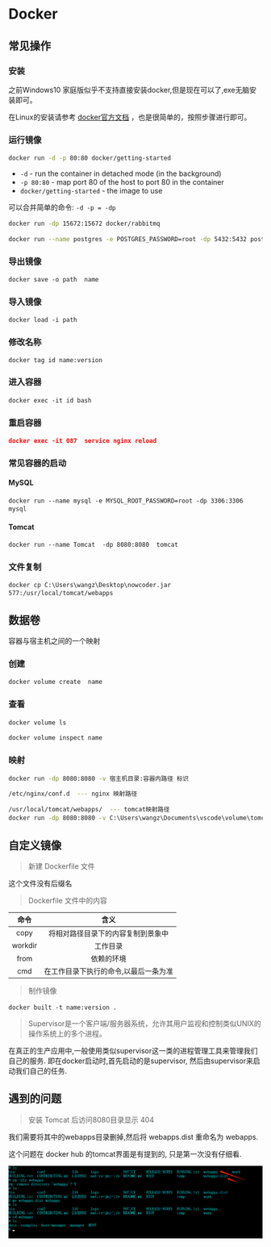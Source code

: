 # Docker

## 常见操作

### 安装

之前Windows10 家庭版似乎不支持直接安装docker,但是现在可以了,exe无脑安装即可。

在Linux的安装请参考 [docker官方文档](https://docs.docker.com/engine/install/ubuntu/#install-using-the-repository) ，也是很简单的，按照步骤进行即可。

### 运行镜像

```bash
docker run -d -p 80:80 docker/getting-started
```

- `-d` - run the container in detached mode (in the background)
- `-p 80:80` - map port 80 of the host to port 80 in the container
- `docker/getting-started` - the image to use

可以合并简单的命令: ``-d -p = -dp``

```bash
docker run -dp 15672:15672 docker/rabbitmq
```

```bash
docker run --name postgres -e POSTGRES_PASSWORD=root -dp 5432:5432 postgres
```

### 导出镜像

```tex
docker save -o path  name
```

### 导入镜像

```tex
docker load -i path
```

### 修改名称

```text
docker tag id name:version
```

### 进入容器

```tex
docker exec -it id bash
```

### 重启容器

```json
docker exec -it 087  service nginx reload
```

### 常见容器的启动

#### MySQL

```
docker run --name mysql -e MYSQL_ROOT_PASSWORD=root -dp 3306:3306 mysql
```

#### Tomcat

```tex
docker run --name Tomcat  -dp 8080:8080  tomcat
```

### 文件复制

```text
docker cp C:\Users\wangz\Desktop\nowcoder.jar 577:/usr/local/tomcat/webapps
```

## 数据卷

容器与宿主机之间的一个映射

### 创建

```bash
docker volume create  name
```

### 查看

```bash
docker volume ls
```

```bash
docker volume inspect name
```

### 映射

```bash
docker run -dp 8080:8080 -v 宿主机目录:容器内路径 标识
```

```bash
/etc/nginx/conf.d  --- nginx 映射路径
```

```bash
/usr/local/tomcat/webapps/  --- tomcat映射路径 
docker run -dp 8080:8080 -v C:\Users\wangz\Documents\vscode\volume\tomcat:/usr/local/tomcat/webapps/ 
```

## 自定义镜像

> 新建 Dockerfile 文件

这个文件没有后缀名

> Dockerfile 文件中的内容

|  命令   |                 含义                  |
| :-----: | :-----------------------------------: |
|  copy   |  将相对路径目录下的内容复制到景象中   |
| workdir |               工作目录                |
|  from   |              依赖的环境               |
|   cmd   | 在工作目录下执行的命令,以最后一条为准 |

> 制作镜像

`docker built -t name:version .`

> Supervisor是一个客户端/服务器系统，允许其用户监视和控制类似UNIX的操作系统上的多个进程。

​	在真正的生产应用中,一般使用类似supervisor这一类的进程管理工具来管理我们自己的服务. 即在docker启动时,首先启动的是supervisor, 然后由supervisor来启动我们自己的任务.



## 遇到的问题

> 安装 Tomcat 后访问8080目录显示 404

我们需要将其中的webapps目录删掉,然后将 webapps.dist 重命名为 webapps.

这个问题在 docker  hub 的tomcat界面是有提到的, 只是第一次没有仔细看.

![image-20201003103836093](Docker.assets/image-20201003103836093.png)